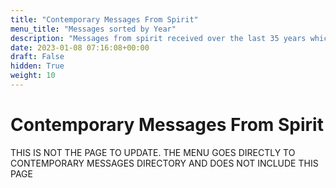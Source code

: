 ```yaml
---
title: "Contemporary Messages From Spirit"
menu_title: "Messages sorted by Year"
description: "Messages from spirit received over the last 35 years which follow on from the Padgett Messages 100 years ago."
date: 2023-01-08 07:16:08+00:00
draft: False
hidden: True
weight: 10
---
```


# Contemporary Messages From Spirit

THIS IS NOT THE PAGE TO UPDATE. THE MENU GOES DIRECTLY TO CONTEMPORARY MESSAGES DIRECTORY AND DOES NOT INCLUDE THIS PAGE


